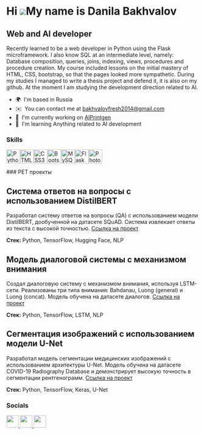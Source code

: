 Hi ![](https://user-images.githubusercontent.com/18350557/176309783-0785949b-9127-417c-8b55-ab5a4333674e.gif)My name is Danila Bakhvalov
========================================================================================================================================

Web and AI developer
--------------------

Recently learned to be a web developer in Python using the Flask microframework. I also know SQL at an intermediate level, namely: Database composition, queries, joins, indexing, views, procedures and procedure creation. My course included lessons on the initial mastery of HTML, CSS, bootstrap, so that the pages looked more sympathetic. During my studies I managed to write a thesis project and defend it, it is also on my github. At the moment I am studying the development direction related to AI.

* 🌍  I'm based in Russia
* ✉️  You can contact me at [bakhvalovfresh2014@gmail.com](mailto:bakhvalovfresh2014@gmail.com)
* 🚀  I'm currently working on [AIPrintgen](https://aiprintgen.ru/)
* 🧠  I'm learning Anything related to AI development

### Skills


<p align="left">
<a href="https://www.python.org/" target="_blank" rel="noreferrer"><img src="https://raw.githubusercontent.com/danielcranney/readme-generator/main/public/icons/skills/python-colored.svg" width="36" height="36" alt="Python" /></a><a href="https://developer.mozilla.org/en-US/docs/Glossary/HTML5" target="_blank" rel="noreferrer"><img src="https://raw.githubusercontent.com/danielcranney/readme-generator/main/public/icons/skills/html5-colored.svg" width="36" height="36" alt="HTML5" /></a><a href="https://www.w3.org/TR/CSS/#css" target="_blank" rel="noreferrer"><img src="https://raw.githubusercontent.com/danielcranney/readme-generator/main/public/icons/skills/css3-colored.svg" width="36" height="36" alt="CSS3" /></a><a href="https://getbootstrap.com/" target="_blank" rel="noreferrer"><img src="https://raw.githubusercontent.com/danielcranney/readme-generator/main/public/icons/skills/bootstrap-colored.svg" width="36" height="36" alt="Bootstrap" /></a><a href="https://www.mysql.com/" target="_blank" rel="noreferrer"><img src="https://raw.githubusercontent.com/danielcranney/readme-generator/main/public/icons/skills/mysql-colored.svg" width="36" height="36" alt="MySQL" /></a><a href="https://flask.palletsprojects.com/en/2.0.x/" target="_blank" rel="noreferrer"><img src="https://raw.githubusercontent.com/danielcranney/readme-generator/main/public/icons/skills/flask-colored.svg" width="36" height="36" alt="Flask" /></a><a href="https://www.adobe.com/uk/products/photoshop.html" target="_blank" rel="noreferrer"><img src="https://raw.githubusercontent.com/danielcranney/readme-generator/main/public/icons/skills/photoshop-colored.svg" width="36" height="36" alt="Photoshop" /></a>
</p>
### PET проекты

## Система ответов на вопросы с использованием DistilBERT

Разработал систему ответов на вопросы (QA) с использованием модели DistilBERT, дообученной на датасете SQuAD. Система извлекает ответы из текста с высокой точностью. [Ссылка на проект](URL_ВАШЕГО_ПРОЕКТА)

**Стек:** Python, TensorFlow, Hugging Face, NLP

## Модель диалоговой системы с механизмом внимания

Создал диалоговую систему с механизмом внимания, используя LSTM-сети. Реализованы три типа внимания: Bahdanau, Luong (general) и Luong (concat). Модель обучена на датасете диалогов. [Ссылка на проект](URL_ВАШЕГО_ПРОЕКТА)

**Стек:** Python, TensorFlow, LSTM, NLP

## Сегментация изображений с использованием модели U-Net

Разработал модель сегментации медицинских изображений с использованием архитектуры U-Net. Модель обучена на датасете COVID-19 Radiography Database и демонстрирует высокую точность в сегментации рентгенограмм. [Ссылка на проект](URL_ВАШЕГО_ПРОЕКТА)

**Стек:** Python, TensorFlow, Keras, U-Net


### Socials

<p align="left"> <a href="https://www.github.com/mjDanny" target="_blank" rel="noreferrer"> <picture> <source media="(prefers-color-scheme: dark)" srcset="https://raw.githubusercontent.com/danielcranney/readme-generator/main/public/icons/socials/github-dark.svg" /> <source media="(prefers-color-scheme: light)" srcset="https://raw.githubusercontent.com/danielcranney/readme-generator/main/public/icons/socials/github.svg" /> <img src="https://raw.githubusercontent.com/danielcranney/readme-generator/main/public/icons/socials/github.svg" width="32" height="32" /> </picture> </a> <a href="https://www.linkedin.com/in/DanilaBakhvalov" target="_blank" rel="noreferrer"> <picture> <source media="(prefers-color-scheme: dark)" srcset="https://raw.githubusercontent.com/danielcranney/readme-generator/main/public/icons/socials/linkedin-dark.svg" /> <source media="(prefers-color-scheme: light)" srcset="https://raw.githubusercontent.com/danielcranney/readme-generator/main/public/icons/socials/linkedin.svg" /> <img src="https://raw.githubusercontent.com/danielcranney/readme-generator/main/public/icons/socials/linkedin.svg" width="32" height="32" /> </picture> </a> <a href="https://www.stackoverflow.com/users/22048779/mjdanny" target="_blank" rel="noreferrer"> <picture> <source media="(prefers-color-scheme: dark)" srcset="undefined" /> <source media="(prefers-color-scheme: light)" srcset="https://raw.githubusercontent.com/danielcranney/readme-generator/main/public/icons/socials/stackoverflow.svg" /> <img src="https://raw.githubusercontent.com/danielcranney/readme-generator/main/public/icons/socials/stackoverflow.svg" width="32" height="32" /> </picture> </a></p>


